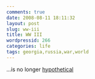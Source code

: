 ```yaml
---
comments: true
date: 2008-08-11 18:11:32
layout: post
slug: ww-iii
title: WW III
wordpressid: 266
categories: life
tags: georgia,russia,war,world
---
```


...is no longer [hypothetical](http://en.wikipedia.org/wiki/World_War_III)
